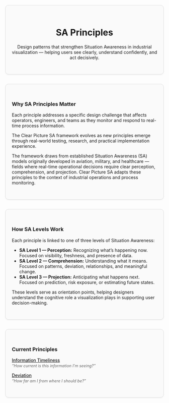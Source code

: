 <div style="border: 1px solid #ddd; border-radius: 10px; padding: 30px 20px; margin: 30px 0; background-color: #fafafa; box-shadow: 0 2px 4px rgba(0,0,0,0.05); text-align: center;">
  <div style="max-width: 600px; margin: 0 auto;">
    <h1 style="margin-bottom: 20px;">SA Principles</h1>
    <p>Design patterns that strengthen Situation Awareness in industrial visualization — helping users see clearly, understand confidently, and act decisively.</p>
  </div>
</div>

<div style="border: 1px solid #ddd; border-radius: 10px; padding: 30px 20px; margin: 30px 0; background-color: #fafafa; box-shadow: 0 2px 4px rgba(0,0,0,0.05);">
  <h3>Why SA Principles Matter</h3>
  
  <span style="display:block; height:0.0px;"></span>

  <p>Each principle addresses a specific design challenge that affects operators, engineers, and teams as they monitor and respond to real-time process information.</p>

  <p>The Clear Picture SA framework evolves as new principles emerge through real-world testing, research, and practical implementation experience.</p>

  <p>The framework draws from established Situation Awareness (SA) models originally developed in aviation, military, and healthcare — fields where real-time operational decisions require clear perception, comprehension, and projection. Clear Picture SA adapts these principles to the context of industrial operations and process monitoring.</p>
</div>

<div style="border: 1px solid #ddd; border-radius: 10px; padding: 30px 20px; margin: 30px 0; background-color: #fafafa; box-shadow: 0 2px 4px rgba(0,0,0,0.05);">
  <h3>How SA Levels Work</h3>
  
  <span style="display:block; height:0.0px;"></span>

  <p>Each principle is linked to one of three levels of Situation Awareness:</p>

  <ul>
    <li><strong>SA Level 1 — Perception:</strong> Recognizing what’s happening now. Focused on visibility, freshness, and presence of data.</li>
    <span style="display:block; height:0.0px;"></span>
    <li><strong>SA Level 2 — Comprehension:</strong> Understanding what it means. Focused on patterns, deviation, relationships, and meaningful change.</li>
    <span style="display:block; height:0.0px;"></span>
    <li><strong>SA Level 3 — Projection:</strong> Anticipating what happens next. Focused on prediction, risk exposure, or estimating future states.</li>
  </ul>

  <p>These levels serve as orientation points, helping designers understand the cognitive role a visualization plays in supporting user decision-making.</p>
</div>

<div style="border: 1px solid #ddd; border-radius: 10px; padding: 30px 20px; margin: 30px 0; background-color: #fafafa; box-shadow: 0 2px 4px rgba(0,0,0,0.05);">
  <h3>Current Principles</h3>
  <ul style="list-style: none; padding-left: 0;">
    <li>
      <a href="information-timeliness" style="font-weight: 500;">Information Timeliness</a><br>
      <span style="font-style: italic; font-size: 0.9em; color: #666;">“How current is this information I’m seeing?”</span>
    </li>
    <li style="margin-top: 14px;">
      <a href="deviation" style="font-weight: 500;">Deviation</a><br>
      <span style="font-style: italic; font-size: 0.9em; color: #666;">“How far am I from where I should be?”</span>
    </li>
  </ul>
</div>

